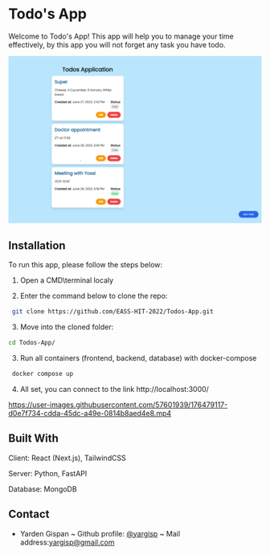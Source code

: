 
# Todo's App 


Welcome to Todo's App! 
This app will help you to manage your time effectively, by this app you will not forget any task you have todo.

![Screenshot](https://github.com/EASS-HIT-2022/Todos-App/blob/main/Files/App.png)

## Installation

To run this app, please follow the steps below:

1. Open a CMD\terminal localy

2. Enter the command below to clone the repo:
```bash
 git clone https://github.com/EASS-HIT-2022/Todos-App.git
```
3. Move into the cloned folder:
```bash
cd Todos-App/
```
3. Run all containers (frontend, backend, database) with docker-compose
```bash
 docker compose up
```

4. All set, you can connect to the link http://localhost:3000/




https://user-images.githubusercontent.com/57601939/176479117-d0e7f734-cdda-45dc-a49e-0814b8aed4e8.mp4


## Built With

Client: React (Next.js), TailwindCSS

Server: Python, FastAPI

Database: MongoDB


## Contact 

- Yarden Gispan ~ Github profile: [@yargisp](https://github.com/yargisp) ~ Mail address:yargisp@gmail.com

